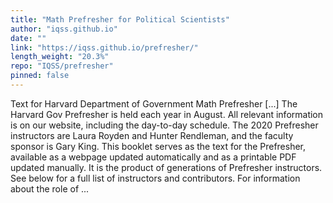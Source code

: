 ```yaml
---
title: "Math Prefresher for Political Scientists"
author: "iqss.github.io"
date: ""
link: "https://iqss.github.io/prefresher/"
length_weight: "20.3%"
repo: "IQSS/prefresher"
pinned: false
---
```


Text for Harvard Department of Government Math Prefresher [...] The Harvard Gov Prefresher is held each year in August. All relevant information is on our website, including the day-to-day schedule. The 2020 Prefresher instructors are Laura Royden and Hunter Rendleman, and the faculty sponsor is Gary King. This booklet serves as the text for the Prefresher, available as a webpage updated automatically and as a printable PDF updated manually. It is the product of generations of Prefresher instructors. See below for a full list of instructors and contributors. For information about the role of ...
